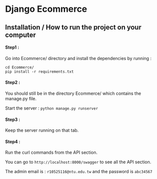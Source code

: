 # Django Ecommerce

## Installation / How to run the project on your computer

#### Step1 : 
Go into Ecommerce/ directory and install the dependencies by running : 
```
cd Ecommerce/ 
pip install -r requirements.txt
```

#### Step2 : 
You should still be in the directory Ecommerce/ which contains the manage.py file.

Start the server : ```python manage.py runserver```

#### Step3 : 
Keep the server running on that tab.

#### Step4 : 
Run the curl commands from the API section. 

You can go to ```http://localhost:8000/swagger``` to see all the API section.

The admin email is : ```r10525116@ntu.edu.tw``` and the password is ```abc34567```

